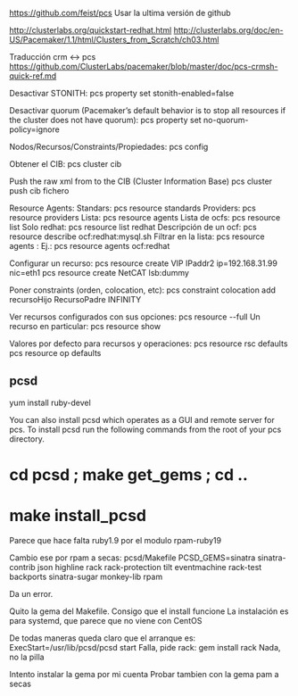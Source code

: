 https://github.com/feist/pcs
Usar la ultima versión de github


http://clusterlabs.org/quickstart-redhat.html
http://clusterlabs.org/doc/en-US/Pacemaker/1.1/html/Clusters_from_Scratch/ch03.html

Traducción crm <-> pcs
https://github.com/ClusterLabs/pacemaker/blob/master/doc/pcs-crmsh-quick-ref.md


Desactivar STONITH:
pcs property set stonith-enabled=false

Desactivar quorum (Pacemaker’s default behavior is to stop all resources if the cluster does not have quorum):
pcs property set no-quorum-policy=ignore


Nodos/Recursos/Constraints/Propiedades:
pcs config

Obtener el CIB:
pcs cluster cib

Push the raw xml from <filename> to the CIB (Cluster Information Base)
pcs cluster push cib fichero


Resource Agents:
  Standars: pcs resource standards
  Providers: pcs resource providers
  Lista: pcs resource agents
  Lista de ocfs: pcs resource list
    Solo redhat: pcs resource list redhat
  Descripción de un ocf: pcs resource describe ocf:redhat:mysql.sh
  Filtrar en la lista: pcs resource agents <standard>:<provider>
    Ej.: pcs resource agents ocf:redhat

Configurar un recurso:
pcs resource create VIP IPaddr2 ip=192.168.31.99 nic=eth1
pcs resource create NetCAT lsb:dummy

Poner constraints (orden, colocation, etc):
pcs constraint colocation add recursoHijo RecursoPadre INFINITY

Ver recursos configurados con sus opciones:
pcs resource --full
  Un recurso en particular: pcs resource show <recurso>
 
Valores por defecto para recursos y operaciones:
  pcs resource rsc defaults
  pcs resource op defaults




## pcsd ##
yum install ruby-devel

You can also install pcsd which operates as a GUI and remote server for pcs.  To install pcsd run the following commands from the root of your pcs directory.
# cd pcsd ; make get_gems ; cd ..
# make install_pcsd

Parece que hace falta ruby1.9 por el modulo rpam-ruby19

Cambio ese por rpam a secas:
pcsd/Makefile
PCSD_GEMS=sinatra sinatra-contrib json highline rack rack-protection tilt eventmachine rack-test backports sinatra-sugar monkey-lib rpam

Da un error.

Quito la gema del Makefile. Consigo que el install funcione
La instalación es para systemd, que parece que no viene con CentOS

De todas maneras queda claro que el arranque es: ExecStart=/usr/lib/pcsd/pcsd start
Falla, pide rack: gem install rack
Nada, no la pilla


Intento instalar la gema por mi cuenta
Probar tambien con la gema pam a secas
